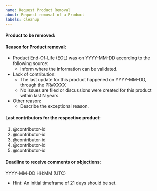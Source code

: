 ```yaml
---
name: Request Product Removal
about: Request removal of a Product
labels: cleanup
---
```

#### Product to be removed:



#### Reason for Product removal:

* Product End-Of-Life (EOL) was on YYYY-MM-DD according to the following source:
  * Inform where the information can be validated.
* Lack of contribution:
  * The last update for this product happened on YYYY-MM-DD, through the PR#XXXX
  * No issues are filed or discussions were created for this product within last N years.
* Other reason:
  * Describe the exceptional reason.

#### Last contributors for the respective product:

1. @contributor-id
1. @contributor-id
1. @contributor-id
1. @contributor-id
1. @contributor-id

#### Deadline to receive comments or objections:

YYYY-MM-DD HH:MM (UTC)
* Hint: An initial timeframe of 21 days should be set.
